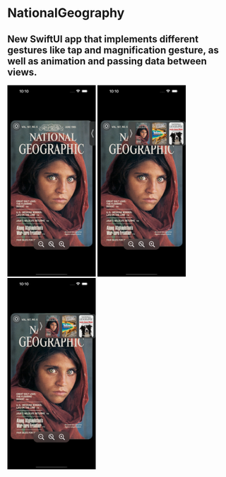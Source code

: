 # NationalGeography

## New SwiftUI app that implements different gestures like tap and magnification gesture, as well as animation and passing data between views.
<p align="left">
  <img src="https://github.com/decodevM/NationalGeography/blob/main/ScreenShots/1.png" width="200" title="Home">
  <img src="https://github.com/decodevM/NationalGeography/blob/main/ScreenShots/2.png" width="200" title="Mini Drawer">
  <img src="https://github.com/decodevM/NationalGeography/blob/main/ScreenShots/2.png" width="200" title="Zoom controls">
</p>
